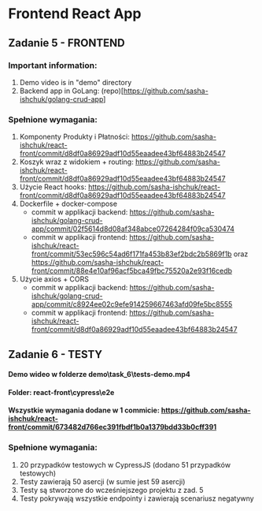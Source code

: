 # Frontend React App
## Zadanie 5 - FRONTEND


### Important information:
1. Demo video is in "demo" directory
2. Backend app in GoLang: (repo)[https://github.com/sasha-ishchuk/golang-crud-app]

### Spełnione wymagania:
1. Komponenty Produkty i Płatności: https://github.com/sasha-ishchuk/react-front/commit/d8df0a86929adf10d55eaadee43bf64883b24547
2. Koszyk wraz z widokiem + routing: https://github.com/sasha-ishchuk/react-front/commit/d8df0a86929adf10d55eaadee43bf64883b24547
3. Użycie React hooks: https://github.com/sasha-ishchuk/react-front/commit/d8df0a86929adf10d55eaadee43bf64883b24547
4. Dockerfile + docker-compose
    - commit w applikacji backend: https://github.com/sasha-ishchuk/golang-crud-app/commit/02f5614d8d08af348abce07264284f09ca530474
    - commit w applikacji frontend: https://github.com/sasha-ishchuk/react-front/commit/53ec596c54ad6f171fa453b83ef2bdc2b5869f1b oraz https://github.com/sasha-ishchuk/react-front/commit/88e4e10af96acf5bca49fbc75520a2e93f16cedb
6. Użycie axios + CORS
    - commit w applikacji backend: https://github.com/sasha-ishchuk/golang-crud-app/commit/c8924ee02c9efe914259667463afd09fe5bc8555
    - commit w applikacji frontend: https://github.com/sasha-ishchuk/react-front/commit/d8df0a86929adf10d55eaadee43bf64883b24547


## Zadanie 6 - TESTY

#### Demo wideo w folderze demo\task_6\tests-demo.mp4
#### Folder: react-front\cypress\e2e
#### Wszystkie wymagania dodane w 1 commicie: https://github.com/sasha-ishchuk/react-front/commit/673482d766ec391fbdf1b0a1379bdd33b0cff391

### Spełnione wymagania:
1. 20 przypadków testowych w CypressJS (dodano 51 przypadków testowych)
2. Testy zawierają 50 asercji (w sumie jest 59 asercji)
3. Testy są stworzone do wcześniejszego projektu z zad. 5
4. Testy pokrywają wszystkie endpointy i zawierają scenariusz negatywny

